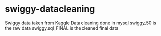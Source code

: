 # swiggy-datacleaning
Swiggy data taken from Kaggle 
Data cleaning done in mysql
swiggy_50 is the raw data
swiggy.sql_FINAL is the cleaned final data
